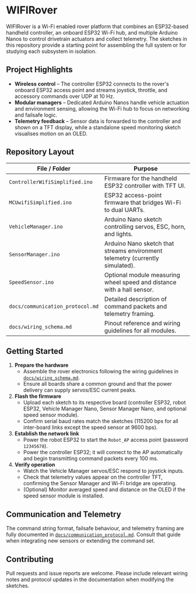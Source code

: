 # WIFIRover

WIFIRover is a Wi-Fi enabled rover platform that combines an ESP32-based
handheld controller, an onboard ESP32 Wi-Fi hub, and multiple Arduino Nanos to
control drivetrain actuators and collect telemetry. The sketches in this
repository provide a starting point for assembling the full system or for
studying each subsystem in isolation.

## Project Highlights
- **Wireless control** – The controller ESP32 connects to the rover's onboard
  ESP32 access point and streams joystick, throttle, and accessory commands over
  UDP at 10 Hz.
- **Modular managers** – Dedicated Arduino Nanos handle vehicle actuation and
  environment sensing, allowing the Wi-Fi hub to focus on networking and
  failsafe logic.
- **Telemetry feedback** – Sensor data is forwarded to the controller and shown
  on a TFT display, while a standalone speed monitoring sketch visualises motion
  on an OLED.

## Repository Layout
| File / Folder | Purpose |
| --- | --- |
| `ControllerWifiSimplified.ino` | Firmware for the handheld ESP32 controller with TFT UI. |
| `MCUwifiSimplified.ino` | ESP32 access-point firmware that bridges Wi-Fi to dual UARTs. |
| `VehicleManager.ino` | Arduino Nano sketch controlling servos, ESC, horn, and lights. |
| `SensorManager.ino` | Arduino Nano sketch that streams environment telemetry (currently simulated). |
| `SpeedSensor.ino` | Optional module measuring wheel speed and distance with a hall sensor. |
| `docs/communication_protocol.md` | Detailed description of command packets and telemetry framing. |
| `docs/wiring_schema.md` | Pinout reference and wiring guidelines for all modules. |

## Getting Started
1. **Prepare the hardware**
   - Assemble the rover electronics following the wiring guidelines in
     [`docs/wiring_schema.md`](docs/wiring_schema.md).
   - Ensure all boards share a common ground and that the power delivery can
     supply servos/ESC current peaks.
2. **Flash the firmware**
   - Upload each sketch to its respective board (controller ESP32, robot ESP32,
     Vehicle Manager Nano, Sensor Manager Nano, and optional speed sensor
     module).
   - Confirm serial baud rates match the sketches (115200 bps for all inter-board
     links except the speed sensor at 9600 bps).
3. **Establish the network link**
   - Power the robot ESP32 to start the `Robot_AP` access point (password
     `12345678`).
   - Power the controller ESP32; it will connect to the AP automatically and
     begin transmitting command packets every 100 ms.
4. **Verify operation**
   - Watch the Vehicle Manager servos/ESC respond to joystick inputs.
   - Check that telemetry values appear on the controller TFT, confirming the
     Sensor Manager and Wi-Fi bridge are operating.
   - (Optional) Monitor averaged speed and distance on the OLED if the speed
     sensor module is installed.

## Communication and Telemetry
The command string format, failsafe behaviour, and telemetry framing are fully
documented in [`docs/communication_protocol.md`](docs/communication_protocol.md).
Consult that guide when integrating new sensors or extending the command set.

## Contributing
Pull requests and issue reports are welcome. Please include relevant wiring
notes and protocol updates in the documentation when modifying the sketches.
